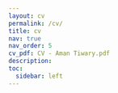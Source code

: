 ```yaml
---
layout: cv
permalink: /cv/
title: cv
nav: true
nav_order: 5
cv_pdf: CV - Aman Tiwary.pdf
description: 
toc:
  sidebar: left
---
```

